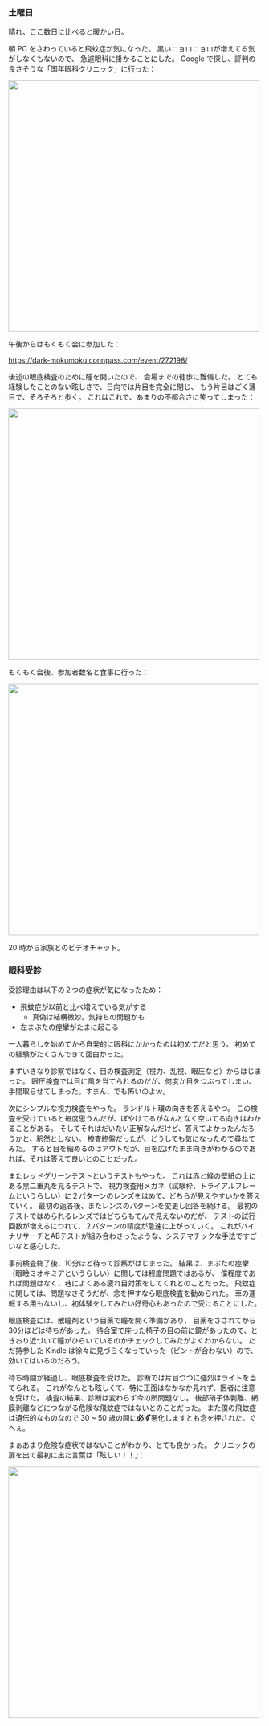 ### 土曜日

晴れ、ここ数日に比べると暖かい日。

朝 PC をさわっていると飛蚊症が気になった。
黒いニョロニョロが増えてる気がしなくもないので、
急遽眼科に掛かることにした。
Google で探し、評判の良さそうな「国年眼科クリニック」に行った：

<img src="https://i.imgur.com/rQ6fJ9h.jpg" width="500">

午後からはもくもく会に参加した：

https://dark-mokumoku.connpass.com/event/272198/

後述の眼底検査のために瞳を開いたので、
会場までの徒歩に難儀した。
とても経験したことのない眩しさで、日向では片目を完全に閉じ、
もう片目はごく薄目で、そろそろと歩く。
これはこれで、あまりの不都合さに笑ってしまった：

<img src="https://i.imgur.com/A7xLBBj.jpg" width="500">

もくもく会後、参加者数名と食事に行った：

<img src="https://i.imgur.com/Ll7w4v6.jpg" width="500">

20 時から家族とのビデオチャット。

### 眼科受診

受診理由は以下の２つの症状が気になったため：

- 飛蚊症が以前と比べ増えている気がする
    - 真偽は結構微妙。気持ちの問題かも
- 左まぶたの痙攣がたまに起こる

一人暮らしを始めてから自発的に眼科にかかったのは初めてだと思う。
初めての経験がたくさんできて面白かった。

まずいきなり診察ではなく、目の検査測定（視力、乱視、眼圧など）からはじまった。
眼圧検査では目に風を当てられるのだが、何度か目をつぶってしまい、
手間取らせてしまった。すまん、でも怖いのよｗ。

次にシンプルな視力検査をやった。
ランドルト環の向きを答えるやつ。
この検査を受けていると毎度思うんだが、ぼやけてるがなんとなく空いてる向きはわかることがある。
そしてそれはだいたい正解なんだけど、答えてよかったんだろうかと、釈然としない。
検査終盤だったが、どうしても気になったので尋ねてみた。
すると目を細めるのはアウトだが、目を広げたまま向きがわかるのであれば、それは答えて良いとのことだった。

またレッドグリーンテストというテストもやった。
これは赤と緑の壁紙の上にある黒二重丸を見るテストで、
視力検査用メガネ（試験枠、トライアルフレームというらしい）に２パターンのレンズをはめて、どちらが見えやすいかを答えていく。
最初の返答後、またレンズのパターンを変更し回答を続ける。
最初のテストではめられるレンズではどちらもてんで見えないのだが、
テストの試行回数が増えるにつれて、２パターンの精度が急速に上がっていく。
これがバイナリサーチとABテストが組み合わさったような、システマチックな手法ですごいなと感心した。

事前検査終了後、10分ほど待って診察がはじまった。
結果は、まぶたの痙攣（眼瞼ミオキミアというらしい）に関しては程度問題ではあるが、
僕程度であれば問題はなく、巷によくある疲れ目対策をしてくれとのことだった。
飛蚊症に関しては、問題なさそうだが、念を押すなら眼底検査を勧められた。
車の運転する用もないし、初体験をしてみたい好奇心もあったので受けることにした。

眼底検査には、散瞳剤という目薬で瞳を開く準備があり、
目薬をさされてから30分ほどは待ちがあった。
待合室で座った椅子の目の前に鏡があったので、ときおり近づいて瞳がひらいているのかチェックしてみたがよくわからない。
ただ持参した Kindle は徐々に見づらくなっていった（ピントが合わない）ので、効いてはいるのだろう。

待ち時間が経過し、眼底検査を受けた。
診断では片目づつに強烈はライトを当てられる。
これがなんとも眩しくて、特に正面はなかなか見れず、医者に注意を受けた。
検査の結果、診断は変わらず今の所問題なし。
後部硝子体剥離、網膜剥離などにつながる危険な飛蚊症ではないとのことだった。
また僕の飛蚊症は遺伝的なものなので 30 ~ 50 歳の間に**必ず**悪化しますとも念を押された。ぐへぇ。

まぁあまり危険な症状ではないことがわかり、とても良かった。
クリニックの扉を出て最初に出た言葉は「眩しい！！」：

<img src="https://i.imgur.com/vUVOAma.jpg" width="500">